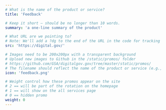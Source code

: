 ```yaml
---
# What is the name of the product or service?
title: 'Feedback'

# Keep it short — should be no longer than 10 words.
summary: 'a one-line summary of the product'

# What URL are we pointing to?
# Note: We'll add a ?dg to the end of the URL in the code for tracking purposes
src: 'https://digital.gov/'

# Images need to be 200x200px with a transparent background
# Upload new images to Github in the /static/promos/ folder
# https://github.com/GSA/digitalgov.gov/tree/master/static/promos/
# The filename should reflect the name of the product or service (e.g., challenge-gov.png)
icon: 'feedback.png'

# Weight control how these promos appear on the site
# 2 == will be part of the rotation on the homepage
# 1 == will show on the all services page
# 0 == hidden promo
weight: 0
---
```

